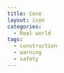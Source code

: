 ```yaml
---
title: Cone
layout: icon
categories:
  - Real world
tags:
  - construction
  - warning
  - safety
---
```


